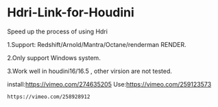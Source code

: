 # Hdri-Link-for-Houdini
Speed up the process of using Hdri

1.Support: Redshift/Arnold/Mantra/Octane/renderman RENDER.

2.Only support Windows system.

3.Work well in houdini16/16.5 , other virsion are not tested.

install:https://vimeo.com/274635205
Use:https://vimeo.com/259123573

    https://vimeo.com/258928912
